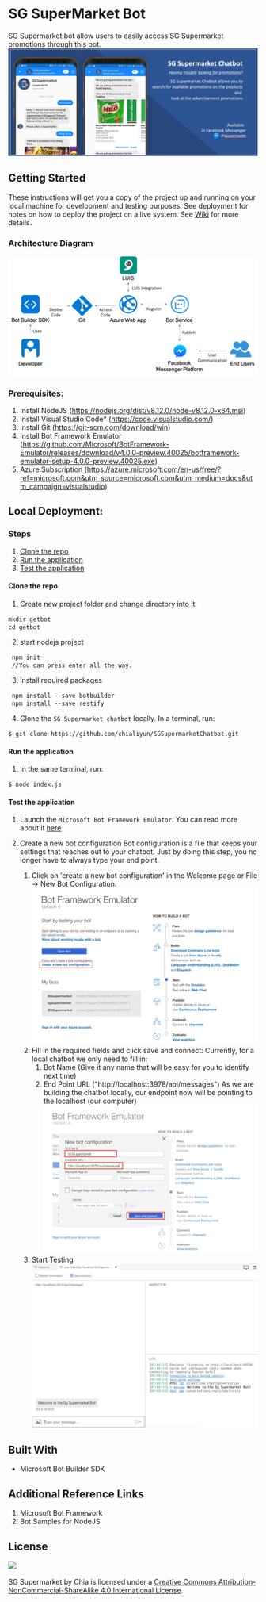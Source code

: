 # SG SuperMarket Bot
SG Supermarket bot allow users to easily access SG Supermarket promotions through this bot.
![Banner](https://github.com/chialiyun/SGSupermarketChatbot/blob/master/image/Banner.png)

## Getting Started
These instructions will get you a copy of the project up and running on your local machine for development and testing purposes. 
See deployment for notes on how to deploy the project on a live system.
See [Wiki](https://github.com/chialiyun/SGSupermarketChatbot/wiki) for more details.

### Architecture Diagram
![Architecture diagram](https://github.com/chialiyun/SGSupermarketChatbot/blob/master/image/Architecture%20Diagram.png)

### Prerequisites:
1. Install NodeJS (https://nodejs.org/dist/v8.12.0/node-v8.12.0-x64.msi)
2. Install Visual Studio Code* (https://code.visualstudio.com/)
3. Install Git (https://git-scm.com/download/win)
4. Install Bot Framework Emulator (https://github.com/Microsoft/BotFramework-Emulator/releases/download/v4.0.0-preview.40025/botframework-emulator-setup-4.0.0-preview.40025.exe)
5. Azure Subscription (https://azure.microsoft.com/en-us/free/?ref=microsoft.com&utm_source=microsoft.com&utm_medium=docs&utm_campaign=visualstudio)

## Local Deployment:
### Steps
1. [Clone the repo](https://github.com/chialiyun/SGSupermarketChatbot#clone-the-repo)
2. [Run the application](https://github.com/chialiyun/SGSupermarketChatbot#run-the-application)
3. [Test the application](https://github.com/chialiyun/SGSupermarketChatbot#test-the-application)

#### Clone the repo
1. Create new project folder and change directory into it.
```
mkdir getbot
cd getbot
```
2. start nodejs project
```
 npm init
 //You can press enter all the way.
```
3. install required packages
```
 npm install --save botbuilder
 npm install --save restify
```
4. Clone the `SG Supermarket chatbot` locally. In a terminal, run:
```
$ git clone https://github.com/chialiyun/SGSupermarketChatbot.git
```

#### Run the application
1. In the same terminal, run:
```
$ node index.js
```

#### Test the application
1. Launch the `Microsoft Bot Framework Emulator`. You can read more about it [here](https://github.com/microsoft/botframework-emulator/wiki/Getting-Started)

2. Create a new bot configuration
    Bot configuration is a file that keeps your settings that reaches out to your chatbot. Just by doing this step, you no longer have to always type your end point.
   1. Click on 'create a new bot configuration' in the Welcome page or File -> New Bot Configuration. 
   ![1. create bot configuration.png](https://github.com/chialiyun/SGSupermarketChatbot/blob/master/image/Documentation/Microsoft%20Bot%20Framework%20Emulator/1.%20create%20bot%20configuration.png)
   2. Fill in the required fields and click save and connect:
     Currently, for a local chatbot we only need to fill in:
        1. Bot Name (Give it any name that will be easy for you to identify next time)
        2. End Point URL ("http://localhost:3978/api/messages")
        As we are building the chatbot locally, our endpoint now will be pointing to the localhost (our computer)
        ![2. Fill in the configuration.png](https://github.com/chialiyun/SGSupermarketChatbot/blob/master/image/Documentation/Microsoft%20Bot%20Framework%20Emulator/2.%20Fill%20in%20the%20configuration.png)
    3. Start Testing
    ![3. start testing.png](https://github.com/chialiyun/SGSupermarketChatbot/blob/master/image/Documentation/Microsoft%20Bot%20Framework%20Emulator/3.%20start%20testing.png)

## Built With
* Microsoft Bot Builder SDK

## Additional Reference Links
1. Microsoft Bot Framework
2. Bot Samples for NodeJS

## License
![](https://i.creativecommons.org/l/by-nc-sa/4.0/88x31.png)

SG Supermarket by Chia is licensed under a [Creative Commons Attribution-NonCommercial-ShareAlike 4.0 International License](http://creativecommons.org/licenses/by-nc-sa/4.0/).